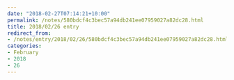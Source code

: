 ```yaml
---
date: "2018-02-27T07:14:21+10:00"
permalink: /notes/580bdcf4c3bec57a94db241ee07959027a82dc28.html
title: 2018/02/26 entry
redirect_from:
- /notes/entry/2018/02/26/580bdcf4c3bec57a94db241ee07959027a82dc28.html
categories:
- February
- 2018
- 26
---
```

